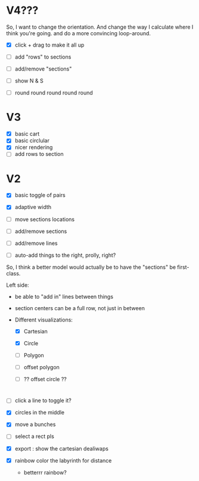 
# V4???

So, I want to change the orientation.
And change the way I calculate where I think you're going.
and do a more convincing loop-around.

- [x] click + drag to make it all up
- [ ] add "rows" to sections
- [ ] add/remove "sections"
- [ ] show N & S
- [ ] round round round round round


# V3

- [x] basic cart
- [x] basic circlular
- [x] nicer rendering
- [ ] add rows to section

# V2

- [x] basic toggle of pairs
- [x] adaptive width
- [ ] move sections locations
- [ ] add/remove sections
- [ ] add/remove lines
- [ ] auto-add things to the right, prolly, right?


So, I think a better model would actually be to
have the "sections" be first-class.





Left side:
- be able to "add in" lines between things
- section centers can be a full row, not just in between

- Different visualizations:
  - [x] Cartesian
  - [x] Circle
  - [ ] Polygon
  - [ ] offset polygon
  - [ ] ?? offset circle ??


#

- [ ] click a line to toggle it?



- [x] circles in the middle
- [x] move a bunches
- [ ] select a rect pls
- [x] export : show the cartesian dealiwaps
- [x] rainbow color the labyrinth for distance
  - betterrr rainbow?
